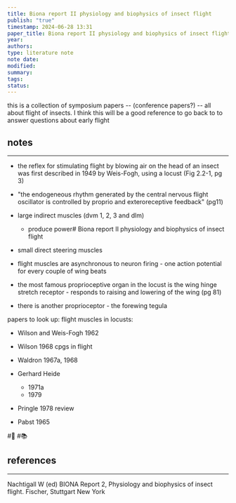 ```yaml
---
title: Biona report II physiology and biophysics of insect flight
publish: "true"
timestamp: 2024-06-28 13:31
paper_title: Biona report II physiology and biophysics of insect flight
year: 
authors: 
type: literature note
note date: 
modified: 
summary: 
tags: 
status:
---
```

this is a collection of symposium papers -- (conference papers?) -- all about flight of insects. I think this will be a good reference to go back to to answer questions about early flight
## notes
---

- the reflex for stimulating flight by blowing air on the head of an insect was first described in 1949 by Weis-Fogh, using a locust (Fig 2.2-1, pg 3)

- "the endogeneous rhythm generated by the central nervous flight oscillator is controlled by proprio and exteroreceptive feedback" (pg11)

- large indirect muscles (dvm 1, 2, 3 and dlm)
	- produce power# Biona report II physiology and biophysics of insect flight

- small direct steering muscles 

- flight muscles are asynchronous to neuron firing - one action potential for every couple of wing beats

- the most famous proprioceptive organ in the locust is the wing hinge stretch receptor - responds to raising and lowering of the wing (pg 81)
- there is another proprioceptor - the forewing tegula

papers to look up:
flight muscles in locusts:
- Wilson and Weis-Fogh 1962
- Wilson 1968
cpgs in flight
- Waldron 1967a, 1968

- Gerhard Heide
	- 1971a
	- 1979
- Pringle 1978 review

- Pabst 1965

#🥚 #📚 
## references
---
Nachtigall W (ed) BIONA Report 2, Physiology and biophysics of insect flight. Fischer, Stuttgart New York
